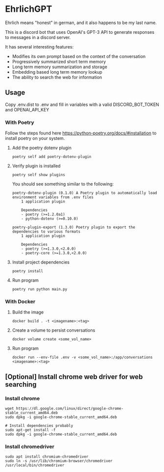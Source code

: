 # EhrlichGPT

Ehrlich means "honest" in german, and it also happens to be my last name.

This is a discord bot that uses OpenAI's GPT-3 API to generate responses to messages in a discord server.

It has several interesting features:
* Modifies its own prompt based on the context of the conversation
* Progressively summarized short term memory
* Long term memory summarization and storage
* Embedding based long term memory lookup
* The ability to search the web for information

## Usage

Copy .env.dist to .env and fill in variables with a valid DISCORD_BOT_TOKEN and OPENAI_API_KEY

### With Poetry

Follow the steps found here https://python-poetry.org/docs/#installation to install poetry on your system.

1. Add the poetry dotenv plugin
    ```
    poetry self add poetry-dotenv-plugin
    ```

2. Verify plugin is installed
    ```
    poetry self show plugins
    ```
    You should see something similar to the following:
    ```
    poetry-dotenv-plugin (0.1.0) A Poetry plugin to automatically load environment variables from .env files
        1 application plugin

        Dependencies
        - poetry (>=1.2.0a1)
        - python-dotenv (>=0.10.0)

    poetry-plugin-export (1.3.0) Poetry plugin to export the dependencies to various formats
        1 application plugin

        Dependencies
        - poetry (>=1.3.0,<2.0.0)
        - poetry-core (>=1.3.0,<2.0.0)
    ```

3. Install project dependencies
    ```
    poetry install
    ```

4. Run program
    ```
    poetry run python main.py
    ```

### With Docker

1. Build the image
    ```
    docker build . -t <imagename>:<tag>
    ```

2. Create a volume to persist conversations
    ```
    docker volume create <some_vol_name>
    ```

3. Run program
    ```
    docker run --env-file .env -v <some_vol_name>:/app/conversations <imagename>:<tag>
    ```

## [Optional] Install chrome web driver for web searching

### Install chrome

```
wget https://dl.google.com/linux/direct/google-chrome-stable_current_amd64.deb
sudo dpkg -i google-chrome-stable_current_amd64.deb

# Install dependencies probably
sudo apt-get install -f
sudo dpkg -i google-chrome-stable_current_amd64.deb
```

### Install chromedriver

```
sudo apt install chromium-chromedriver
sudo ln -s /usr/lib/chromium-browser/chromedriver /usr/local/bin/chromedriver
```
